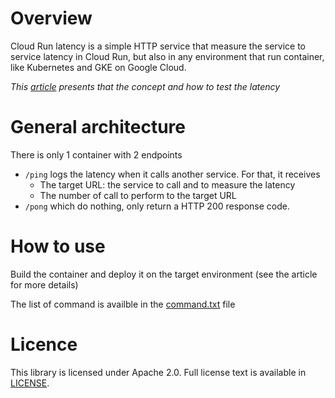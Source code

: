 # Overview

Cloud Run latency is a simple HTTP service that measure the service to service latency in Cloud Run, but also
in any environment that run container, like Kubernetes and GKE on Google Cloud.

*This [article](https://medium.com/google-cloud/cloud-run-gke-istio-network-latency-comparison-60f9599a50bb) 
presents that the concept and how to test the latency*

# General architecture

There is only 1 container with 2 endpoints
* `/ping` logs the latency when it calls another service. For that, it receives 
  * The target URL: the service to call and to measure the latency
  * The number of call to perform to the target URL
* `/pong` which do nothing, only return a HTTP 200 response code.

# How to use

Build the container and deploy it on the target environment (see the article for more details)

The list of command is availble in the [command.txt](https://github.com/guillaumeblaquiere/cloudrun-latency/tree/master/command.txt) file

# Licence

This library is licensed under Apache 2.0. Full license text is available in
[LICENSE](https://github.com/guillaumeblaquiere/cloudrun-latency/tree/master/LICENSE).